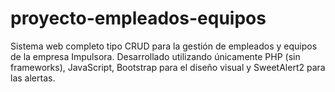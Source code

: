 # proyecto-empleados-equipos
Sistema web completo tipo CRUD para la gestión de empleados y equipos de la empresa Impulsora. Desarrollado utilizando únicamente PHP (sin frameworks), JavaScript, Bootstrap para el diseño visual y SweetAlert2 para las alertas.
